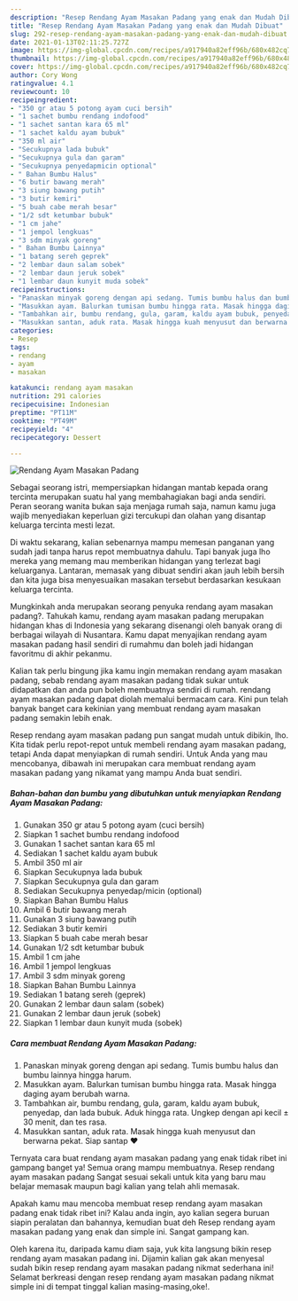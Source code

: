 ```yaml
---
description: "Resep Rendang Ayam Masakan Padang yang enak dan Mudah Dibuat"
title: "Resep Rendang Ayam Masakan Padang yang enak dan Mudah Dibuat"
slug: 292-resep-rendang-ayam-masakan-padang-yang-enak-dan-mudah-dibuat
date: 2021-01-13T02:11:25.727Z
image: https://img-global.cpcdn.com/recipes/a917940a82eff96b/680x482cq70/rendang-ayam-masakan-padang-foto-resep-utama.jpg
thumbnail: https://img-global.cpcdn.com/recipes/a917940a82eff96b/680x482cq70/rendang-ayam-masakan-padang-foto-resep-utama.jpg
cover: https://img-global.cpcdn.com/recipes/a917940a82eff96b/680x482cq70/rendang-ayam-masakan-padang-foto-resep-utama.jpg
author: Cory Wong
ratingvalue: 4.1
reviewcount: 10
recipeingredient:
- "350 gr atau 5 potong ayam cuci bersih"
- "1 sachet bumbu rendang indofood"
- "1 sachet santan kara 65 ml"
- "1 sachet kaldu ayam bubuk"
- "350 ml air"
- "Secukupnya lada bubuk"
- "Secukupnya gula dan garam"
- "Secukupnya penyedapmicin optional"
- " Bahan Bumbu Halus"
- "6 butir bawang merah"
- "3 siung bawang putih"
- "3 butir kemiri"
- "5 buah cabe merah besar"
- "1/2 sdt ketumbar bubuk"
- "1 cm jahe"
- "1 jempol lengkuas"
- "3 sdm minyak goreng"
- " Bahan Bumbu Lainnya"
- "1 batang sereh geprek"
- "2 lembar daun salam sobek"
- "2 lembar daun jeruk sobek"
- "1 lembar daun kunyit muda sobek"
recipeinstructions:
- "Panaskan minyak goreng dengan api sedang. Tumis bumbu halus dan bumbu lainnya hingga harum."
- "Masukkan ayam. Balurkan tumisan bumbu hingga rata. Masak hingga daging ayam berubah warna."
- "Tambahkan air, bumbu rendang, gula, garam, kaldu ayam bubuk, penyedap, dan lada bubuk. Aduk hingga rata. Ungkep dengan api kecil ± 30 menit, dan tes rasa."
- "Masukkan santan, aduk rata. Masak hingga kuah menyusut dan berwarna pekat. Siap santap ❤"
categories:
- Resep
tags:
- rendang
- ayam
- masakan

katakunci: rendang ayam masakan 
nutrition: 291 calories
recipecuisine: Indonesian
preptime: "PT11M"
cooktime: "PT49M"
recipeyield: "4"
recipecategory: Dessert

---
```



![Rendang Ayam Masakan Padang](https://img-global.cpcdn.com/recipes/a917940a82eff96b/680x482cq70/rendang-ayam-masakan-padang-foto-resep-utama.jpg)

Sebagai seorang istri, mempersiapkan hidangan mantab kepada orang tercinta merupakan suatu hal yang membahagiakan bagi anda sendiri. Peran seorang  wanita bukan saja menjaga rumah saja, namun kamu juga wajib menyediakan keperluan gizi tercukupi dan olahan yang disantap keluarga tercinta mesti lezat.

Di waktu  sekarang, kalian sebenarnya mampu memesan panganan yang sudah jadi tanpa harus repot membuatnya dahulu. Tapi banyak juga lho mereka yang memang mau memberikan hidangan yang terlezat bagi keluarganya. Lantaran, memasak yang dibuat sendiri akan jauh lebih bersih dan kita juga bisa menyesuaikan masakan tersebut berdasarkan kesukaan keluarga tercinta. 



Mungkinkah anda merupakan seorang penyuka rendang ayam masakan padang?. Tahukah kamu, rendang ayam masakan padang merupakan hidangan khas di Indonesia yang sekarang disenangi oleh banyak orang di berbagai wilayah di Nusantara. Kamu dapat menyajikan rendang ayam masakan padang hasil sendiri di rumahmu dan boleh jadi hidangan favoritmu di akhir pekanmu.

Kalian tak perlu bingung jika kamu ingin memakan rendang ayam masakan padang, sebab rendang ayam masakan padang tidak sukar untuk didapatkan dan anda pun boleh membuatnya sendiri di rumah. rendang ayam masakan padang dapat diolah memalui bermacam cara. Kini pun telah banyak banget cara kekinian yang membuat rendang ayam masakan padang semakin lebih enak.

Resep rendang ayam masakan padang pun sangat mudah untuk dibikin, lho. Kita tidak perlu repot-repot untuk membeli rendang ayam masakan padang, tetapi Anda dapat menyiapkan di rumah sendiri. Untuk Anda yang mau mencobanya, dibawah ini merupakan cara membuat rendang ayam masakan padang yang nikamat yang mampu Anda buat sendiri.

<!--inarticleads1-->

##### Bahan-bahan dan bumbu yang dibutuhkan untuk menyiapkan Rendang Ayam Masakan Padang:

1. Gunakan 350 gr atau 5 potong ayam (cuci bersih)
1. Siapkan 1 sachet bumbu rendang indofood
1. Gunakan 1 sachet santan kara 65 ml
1. Sediakan 1 sachet kaldu ayam bubuk
1. Ambil 350 ml air
1. Siapkan Secukupnya lada bubuk
1. Siapkan Secukupnya gula dan garam
1. Sediakan Secukupnya penyedap/micin (optional)
1. Siapkan  Bahan Bumbu Halus
1. Ambil 6 butir bawang merah
1. Gunakan 3 siung bawang putih
1. Sediakan 3 butir kemiri
1. Siapkan 5 buah cabe merah besar
1. Gunakan 1/2 sdt ketumbar bubuk
1. Ambil 1 cm jahe
1. Ambil 1 jempol lengkuas
1. Ambil 3 sdm minyak goreng
1. Siapkan  Bahan Bumbu Lainnya
1. Sediakan 1 batang sereh (geprek)
1. Gunakan 2 lembar daun salam (sobek)
1. Gunakan 2 lembar daun jeruk (sobek)
1. Siapkan 1 lembar daun kunyit muda (sobek)




<!--inarticleads2-->

##### Cara membuat Rendang Ayam Masakan Padang:

1. Panaskan minyak goreng dengan api sedang. Tumis bumbu halus dan bumbu lainnya hingga harum.
1. Masukkan ayam. Balurkan tumisan bumbu hingga rata. Masak hingga daging ayam berubah warna.
1. Tambahkan air, bumbu rendang, gula, garam, kaldu ayam bubuk, penyedap, dan lada bubuk. Aduk hingga rata. Ungkep dengan api kecil ± 30 menit, dan tes rasa.
1. Masukkan santan, aduk rata. Masak hingga kuah menyusut dan berwarna pekat. Siap santap ❤




Ternyata cara buat rendang ayam masakan padang yang enak tidak ribet ini gampang banget ya! Semua orang mampu membuatnya. Resep rendang ayam masakan padang Sangat sesuai sekali untuk kita yang baru mau belajar memasak maupun bagi kalian yang telah ahli memasak.

Apakah kamu mau mencoba membuat resep rendang ayam masakan padang enak tidak ribet ini? Kalau anda ingin, ayo kalian segera buruan siapin peralatan dan bahannya, kemudian buat deh Resep rendang ayam masakan padang yang enak dan simple ini. Sangat gampang kan. 

Oleh karena itu, daripada kamu diam saja, yuk kita langsung bikin resep rendang ayam masakan padang ini. Dijamin kalian gak akan menyesal sudah bikin resep rendang ayam masakan padang nikmat sederhana ini! Selamat berkreasi dengan resep rendang ayam masakan padang nikmat simple ini di tempat tinggal kalian masing-masing,oke!.

